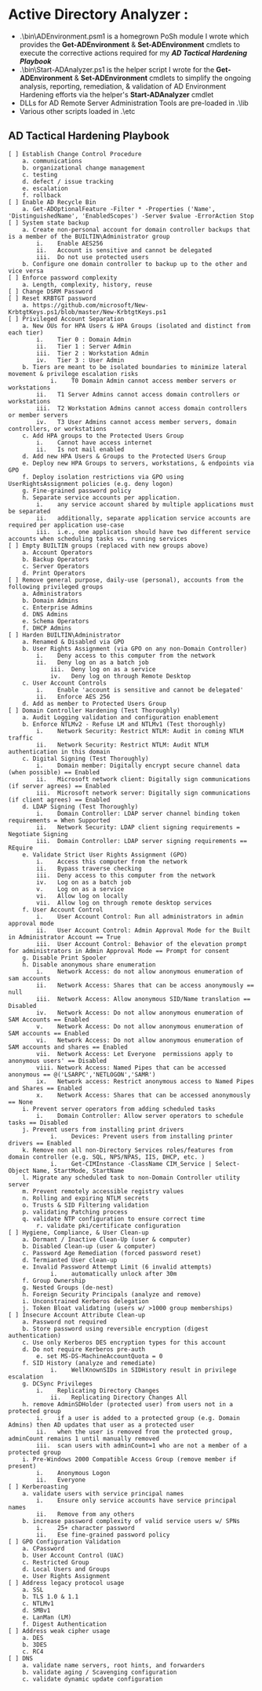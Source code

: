 # Active Directory Analyzer : 

+ .\bin\ADEnvironment.psm1 is a homegrown PoSh module I wrote which provides the **Get-ADEnvironment** & **Set-ADEnvironment** cmdlets to execute the corrective actions required for my **_AD Tactical Hardening Playbook_**
+ .\bin\Start-ADAnalyzer.ps1 is the helper script I wrote for the **Get-ADEnvironment** & **Set-ADEnvironment** cmdlets to simplify the ongoing analysis, reporting, remediation, & validation of AD Environment Hardening efforts via the helper's **Start-ADAnalyzer** cmdlet 
+ DLLs for AD Remote Server Administration Tools are pre-loaded in .\lib
+ Various other scripts loaded in .\etc 
 
## AD Tactical Hardening Playbook 

	[ ] Establish Change Control Procedure
		a. communications
		b. organizational change management
		c. testing
		d. defect / issue tracking
		e. escalation
		f. rollback
	[ ] Enable AD Recycle Bin
 		a. Get-ADOptionalFeature -Filter * -Properties ('Name', 'DistinguishedName', 'EnabledScopes') -Server $value -ErrorAction Stop
	[ ] System state backup
		a. Create non-personal account for domain controller backups that is a member of the BUILTIN\Administrator group
			i.    Enable AES256
			ii.   Account is sensitive and cannot be delegated
			iii.  Do not use protected users
		b. Configure one domain controller to backup up to the other and vice versa
	[ ] Enforce password complexity
		a. Length, complexity, history, reuse
	[ ] Change DSRM Password
	[ ] Reset KRBTGT password
		a. https://github.com/microsoft/New-KrbtgtKeys.ps1/blob/master/New-KrbtgtKeys.ps1
	[ ] Privileged Account Separation 
		a. New OUs for HPA Users & HPA Groups (isolated and distinct from each tier)
			i.    Tier 0 : Domain Admin 
			ii.   Tier 1 : Server Admin
			iii.  Tier 2 : Workstation Admin
			iv.   Tier 3 : User Admin
		b. Tiers are meant to be isolated boundaries to minimize lateral movement & privilege escalation risks
	    		i.    T0 Domain Admin cannot access member servers or workstations
			ii.   T1 Server Admins cannot access domain controllers or workstations
			iii.  T2 Workstation Admins cannot access domain controllers or member servers
			iv.   T3 User Admins cannot access member servers, domain controllers, or workstations 
		c. Add HPA groups to the Protected Users Group
			i.    Cannot have access internet 
			ii.   Is not mail enabled
		d. Add new HPA Users & Groups to the Protected Users Group
		e. Deploy new HPA Groups to servers, workstations, & endpoints via GPO
		f. Deploy isolation restrictions via GPO using UserRightsAssignment policies (e.g. deny logon)
		g. Fine-grained password policy
  		h. Separate service accounts per application.
   			i.    any service account shared by multiple applications must be separated
   			ii.   additionally, separate application service accounts are required per application use-case
   			iii.  i.e., one application should have two different service accounts when scheduling tasks vs. running services
	[ ] Empty BUILTIN groups (replaced with new groups above)
		a. Account Operators
		b. Backup Operators
		c. Server Operators
		d. Print Operators
	[ ] Remove general purpose, daily-use (personal), accounts from the following privileged groups
		a. Administrators
		b. Domain Admins
		c. Enterprise Admins
		d. DNS Admins
	   	e. Schema Operators
		f. DHCP Admins
	[ ] Harden BUILTIN\Administrator
		a. Renamed & Disabled via GPO 
		b. User Rights Assignment (via GPO on any non-Domain Controller)
			i.    Deny access to this computer from the network
			ii.   Deny log on as a batch job
	    		iii.  Deny log on as a service
	       		iv.   Deny log on through Remote Desktop
		c. User Account Controls
			i.    Enable 'account is sensitive and cannot be delegated'
			ii.   Enforce AES 256
		d. Add as member to Protected Users Group
	[ ] Domain Controller Hardening (Test Thoroughly)
		a. Audit Logging validation and configuration enablement
		b. Enforce NTLMv2 - Refuse LM and NTLMv1 (Test thoroughly)
	 		i.    Network Security: Restrict NTLM: Audit in coming NTLM traffic	
	 		ii.   Network Security: Restrict NTLM: Audit NTLM authentication in this domain
		c. Digital Signing (Test Thoroughly)
			i.    Domain member: Digitally encrypt secure channel data (when possible) == Enabled
			ii.   Microsoft network client: Digitally sign communications (if server agrees) == Enabled
			iii.  Microsoft network server: Digitally sign communications (if client agrees) == Enabled
		d. LDAP Signing (Test Thoroughly)
			i.    Domain Controller: LDAP server channel binding token requirements = When Supported
			ii.   Network Security: LDAP client signing requirements = Negotiate Signing
			iii.  Domain Controller: LDAP server signing requirements == REquire
		e. Validate Strict User Rights Assignment (GPO)
			i.    Access this computer from the network
			ii.   Bypass traverse checking
			iii.  Deny access to this computer from the network
			iv.   Log on as a batch job
			v.    Log on as a service
			vi.   Allow log on locally
			vii.  Allow log on through remote desktop services
		f. User Account Control
			i.    User Account Control: Run all administrators in admin approval mode
			ii.   User Account Control: Admin Approval Mode for the Built in Administrator Account == True
			iii.  User Account Control: Behavior of the elevation prompt for administrators in Admin Approval Mode == Prompt for consent
		g. Disable Print Spooler
		h. Disable anonymous share enumeration 
			i.    Network Access: do not allow anonymous enumeration of sam accounts
			ii.   Network Access: Shares that can be access anonymously == null
			iii.  Network Access: Allow anonymous SID/Name translation == Disabled
			iv.   Network Access: Do not allow anonymous enumeration of SAM Accounts == Enabled
			v.    Network Access: Do not allow anonymous enumeration of SAM accounts == Enabled
			vi.   Network Access: Do not allow anonymous enumeration of SAM accounts and shares == Enabled
			vii.  Network Access: Let Everyone  permissions apply to anonymous users' == Disabled
			viii. Network Access: Named Pipes that can be accessed anonymous == @('LSARPC','NETLOGON','SAMR')
			ix.   Network access: Restrict anonymous access to Named Pipes and Shares == Enabled
			x.    Network Access: Shares that can be accessed anonymously == None
		i. Prevent server operators from adding scheduled tasks 
			i.    Domain Controller: Allow server operators to schedule tasks == Disabled
		j. Prevent users from installing print drivers
	     		i.    Devices: Prevent users from installing printer drivers == Enabled
		k. Remove non all non-Directory Services roles/features from domain controller (e.g. SQL, NPS/NPAS, IIS, DHCP, etc. )
	       		i.    Get-CIMInstance -ClassName CIM_Service | Select-Object Name, StartMode, StartName
		l. Migrate any scheduled task to non-Domain Controller utility server
		m. Prevent remotely accessible registry values
		n. Rolling and expiring NTLM secrets
		o. Trusts & SID Filtering validation
	   	p. validating Patching process
	   	q. validate NTP configuration to ensure correct time
	    	r. validate pki/certificate configuration
	[ ] Hygiene, Compliance, & User Clean-up
		a. Dormant / Inactive Clean-Up (user & computer)
		b. Disabled Clean-up (user & computer)
		c. Password Age Remediation (forced password reset)
		d. Termianted User clean-up
	  	e. Invalid Password Attempt Limit (6 invalid attempts)
	    		i.    automatically unlock after 30m
		f. Group Ownership
		g. Nested Groups (de-nest)
		h. Foreign Security Principals (analyze and remove)
		i. Unconstrained Kerberos delegation
		j. Token Bloat validating (users w/ >1000 group memberships)
	[ ] Insecure Account Attribute Clean-up
		a. Password not required
	 	b. Store password using reversible encryption (digest authentication)
		c. Use only Kerberos DES encryption types for this account
		d. Do not require Kerberos pre-auth
	    	e. set MS-DS-MachineAccountQuota = 0 
		f. SID History (analyze and remediate)
	    		i.    WellKnownSIDs in SIDHistory result in privilege escalation
		g. DCSync Privileges
	   		i.    Replicating Directory Changes
	    		ii.   Replicating Directory Changes All
		h. remove AdminSDHolder (protected user) from users not in a protected group
			i.    if a user is added to a protected group (e.g. Domain Admins) then AD updates that user as a protected user
			ii.   when the user is removed from the protected group, adminCount remains 1 until manually removed
			iii.  scan users with adminCount=1 who are not a member of a protected group
		i. Pre-Windows 2000 Compatible Access Group (remove member if present)
			i.    Anonymous Logon
			ii.   Everyone
	[ ] Kerberoasting
		a. validate users with service principal names 
			i.    Ensure only service accounts have service principal names
			ii.   Remove from any others
		b. increase password complexity of valid service users w/ SPNs
			i.    25+ character password
			ii.   Ese fine-grained password policy
	[ ] GPO Configuration Validation
		a. CPassword 
		b. User Account Control (UAC)
		c. Restricted Group 
		d. Local Users and Groups
		e. User Rights Assignment
	[ ] Address legacy protocol usage 
		a. SSL
		b. TLS 1.0 & 1.1
		c. NTLMv1
	    d. SMBv1
		e. LanMan (LM)
		f. Digest Authentication
	[ ] Address weak cipher usage
		a. DES
		b. 3DES
		c. RC4
	[ ] DNS
		a. validate name servers, root hints, and forwarders
		b. validate aging / Scavenging configuration
		c. validate dynamic update configuration
